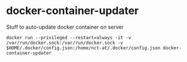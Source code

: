 # docker-container-updater
Stuff to auto-update docker container on server

`docker run --privileged --restart=always -it -v /var/run/docker.sock:/var/run/docker.sock -v $HOME/.docker/config.json:/home/nct-at/.docker/config.json docker-container-updater`